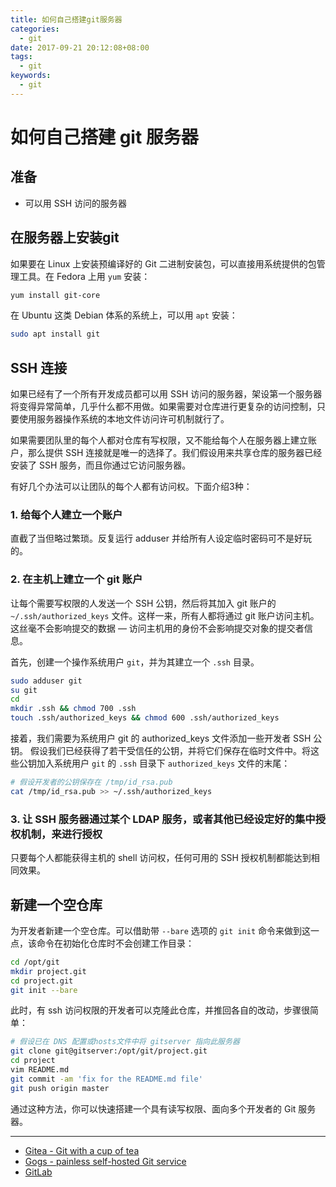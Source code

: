 ```yaml
---
title: 如何自己搭建git服务器
categories:
  - git
date: 2017-09-21 20:12:08+08:00
tags:
  - git
keywords:
  - git
---
```

# 如何自己搭建 git 服务器

## 准备

+ 可以用 SSH 访问的服务器

## 在服务器上安装git

如果要在 Linux 上安装预编译好的 Git 二进制安装包，可以直接用系统提供的包管理工具。在 Fedora 上用 `yum` 安装：

```bash
yum install git-core
```

在 Ubuntu 这类 Debian 体系的系统上，可以用 `apt` 安装：

```bash
sudo apt install git
```

## SSH 连接

如果已经有了一个所有开发成员都可以用 SSH 访问的服务器，架设第一个服务器将变得异常简单，几乎什么都不用做。如果需要对仓库进行更复杂的访问控制，只要使用服务器操作系统的本地文件访问许可机制就行了。

如果需要团队里的每个人都对仓库有写权限，又不能给每个人在服务器上建立账户，那么提供 SSH 连接就是唯一的选择了。我们假设用来共享仓库的服务器已经安装了 SSH 服务，而且你通过它访问服务器。

有好几个办法可以让团队的每个人都有访问权。下面介绍3种：

### 1. 给每个人建立一个账户

直截了当但略过繁琐。反复运行 adduser 并给所有人设定临时密码可不是好玩的。

### 2. 在主机上建立一个 git 账户

让每个需要写权限的人发送一个 SSH 公钥，然后将其加入 git 账户的 `~/.ssh/authorized_keys` 文件。这样一来，所有人都将通过 git 账户访问主机。这丝毫不会影响提交的数据 — 访问主机用的身份不会影响提交对象的提交者信息。

首先，创建一个操作系统用户 `git`，并为其建立一个 `.ssh` 目录。

```bash
sudo adduser git
su git
cd
mkdir .ssh && chmod 700 .ssh
touch .ssh/authorized_keys && chmod 600 .ssh/authorized_keys
```

接着，我们需要为系统用户 git 的 authorized_keys 文件添加一些开发者 SSH 公钥。 假设我们已经获得了若干受信任的公钥，并将它们保存在临时文件中。将这些公钥加入系统用户 `git` 的 `.ssh` 目录下 `authorized_keys` 文件的末尾：

```bash
# 假设开发者的公钥保存在 /tmp/id_rsa.pub
cat /tmp/id_rsa.pub >> ~/.ssh/authorized_keys
```

### 3. 让 SSH 服务器通过某个 LDAP 服务，或者其他已经设定好的集中授权机制，来进行授权

只要每个人都能获得主机的 shell 访问权，任何可用的 SSH 授权机制都能达到相同效果。

## 新建一个空仓库

为开发者新建一个空仓库。可以借助带 `--bare` 选项的 `git init` 命令来做到这一点，该命令在初始化仓库时不会创建工作目录：

```bash
cd /opt/git
mkdir project.git
cd project.git
git init --bare
```

此时，有 ssh 访问权限的开发者可以克隆此仓库，并推回各自的改动，步骤很简单：

```bash
# 假设已在 DNS 配置或hosts文件中将 gitserver 指向此服务器
git clone git@gitserver:/opt/git/project.git
cd project
vim README.md
git commit -am 'fix for the README.md file'
git push origin master
```

通过这种方法，你可以快速搭建一个具有读写权限、面向多个开发者的 Git 服务器。

----

- [Gitea - Git with a cup of tea](https://gitea.io)
- [Gogs - painless self-hosted Git service](https://gogs.io)
- [GitLab](https://docs.gitlab.com/ee/install/)
